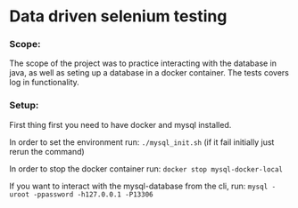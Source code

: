 # Data driven selenium testing

### Scope:

The scope of the project was to practice interacting with the database in java, as well as seting up a database in a docker container. The tests covers log in functionality.

### Setup:

First thing first you need to have docker and mysql installed.

In order to set the environment run: `./mysql_init.sh` (if it fail initially just rerun the command)

In order to stop the docker container run: `docker stop mysql-docker-local`

If you want to interact with the mysql-database from the cli, run: `mysql -uroot -ppassword -h127.0.0.1 -P13306`
